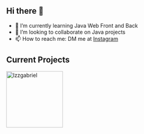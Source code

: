 ## Hi there 👋

- 🌱 I’m currently learning Java Web Front and Back
- 👯 I’m looking to collaborate on Java projects
- 📫 How to reach me: DM me at [Instagram](https://instagram.com/gabrielh.developer?igshid=MzNlNGNkZWQ4Mg==)

## Current Projects
<a href="https://github.com/lzzgabriel/stu">
<img loading="lazy" height="150em" src="https://github-readme-stats.vercel.app/api/pin/?username=lzzgabriel&repo=stu&show_owner=true&theme=github_dark" alt="lzzgabriel" />
<!--
<div>
<a href="https://github.com/lzzgabriel">
<img loading="lazy" height="180em" src="https://github-readme-stats.vercel.app/api/top-langs/?username=lzzgabriel&layout=compact&langs_count=7&theme=github_dark"/>
<img loading="lazy" height="180em" src="https://github-readme-stats.vercel.app/api?username=lzzgabriel&show_icons=true&theme=github_dark" alt="lzzgabriel" />
</div>
<!--![GitHub Langs](https://github-readme-stats.vercel.app/api/top-langs/?username=lzzgabriel&layout=compact&theme=blueberry)
<!--![GitHub Stats](https://github-readme-stats.vercel.app/api?username=lzzgabriel&show_icons=true&theme=blueberry)
[![GitHub Streak](https://github-readme-streak-stats.herokuapp.com?user=lzzgabriel&theme=blueberry&date_format=M%20j%5B%2C%20Y%5D)](https://git.io/streak-stats)

-->
